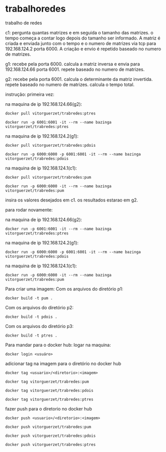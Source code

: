 # trabalhoredes
trabalho de redes 

c1:
pergunta quantas matrizes e em seguida o tamanho das matrizes.
o tempo começa a contar logo depois do tamanho ser informado.
A matriz é criada e enviada junto com o tempo e o numero de matrizes via tcp para 192.168.124.2 porta 6000.
A criação e envio é repetido baseado no numero de matrizes.

g1:
recebe pela porta 6000.
calcula a matriz inversa e envia para 192.168.124.66 porta 6001.
repete baseado no numero de matrizes.

g2:
recebe pela porta 6001.
calcula o determinante da matriz invertida.
repete baseado no numero de matrizes.
calcula o tempo total.

instrução:
primeira vez:

na maquina de ip 192.168.124.66(g2):
```
docker pull vitorguerzet/trabredes:ptres
```
```
docker run -p 6001:6001 -it --rm --name bazinga vitorguerzet/trabredes:ptres
```
na maquina de ip 192.168.124.2(g1):
```
docker pull vitorguerzet/trabredes:pdois
```
```
docker run -p 6000:6000 -p 6001:6001 -it --rm --name bazinga vitorguerzet/trabredes:pdois
```
na maquina de ip 192.168.124.1(c1):
```
docker pull vitorguerzet/trabredes:pum
```
```
docker run -p 6000:6000 -it --rm --name bazinga vitorguerzet/trabredes:pum
```
insira os valores desejados em c1.
os resultados estarao em g2.

para rodar novamente:

na maquina de ip 192.168.124.66(g2):
```
docker run -p 6001:6001 -it --rm --name bazinga vitorguerzet/trabredes:ptres
```
na maquina de ip 192.168.124.2(g1):
```
docker run -p 6000:6000 -p 6001:6001 -it --rm --name bazinga vitorguerzet/trabredes:pdois
```
na maquina de ip 192.168.124.1(c1):
```
docker run -p 6000:6000 -it --rm --name bazinga vitorguerzet/trabredes:pum
```
Para criar uma imagem:
Com os arquivos do diretório p1:
```
docker build -t pum .
```
Com os arquivos do diretório p2:
```
docker build -t pdois .
```
Com os arquivos do diretório p3:
```
docker build -t ptres .
```
Para mandar para o docker hub:
logar na maquina:
```
docker login <usuáro>
```
adicionar tag na imagem para o diretório no docker hub
```
docker tag <usuario>/<diretorio>:<imagem>
```
```
docker tag vitorguerzet/trabredes:pum
```
```
docker tag vitorguerzet/trabredes:pdois
```
```
docker tag vitorguerzet/trabredes:ptres
```
fazer push para o diretorio no docker hub
```
docker push <usuario>/<diretorio>:<imagem>
```
```
docker push vitorguerzet/trabredes:pum
```
```
docker push vitorguerzet/trabredes:pdois
```
```
docker push vitorguerzet/trabredes:ptres
```


